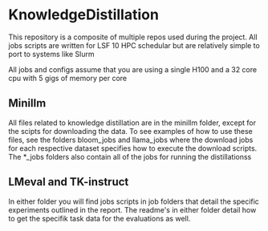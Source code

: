 # KnowledgeDistillation

This repository is a composite of multiple repos used during the project. All jobs scripts are written for LSF 10 HPC schedular but are relatively simple to port to systems like Slurm

All jobs and configs assume that you are using a single H100 and a 32 core cpu with 5 gigs of memory per core 

## Minillm

All files related to knowledge distillation are in the minillm folder, except for the scipts for downloading the data. To see examples of how to use these files, see the folders bloom_jobs and llama_jobs where the download jobs for each respective dataset specifies how to execute the download scripts. The *_jobs folders also contain all of the jobs for running the distillationss

##  LMeval and TK-instruct

In either folder you will find jobs scripts in job folders that detail the specific experiments outlined in the report. The readme's in either folder detail how to get the specifik task data for the evaluations as well. 